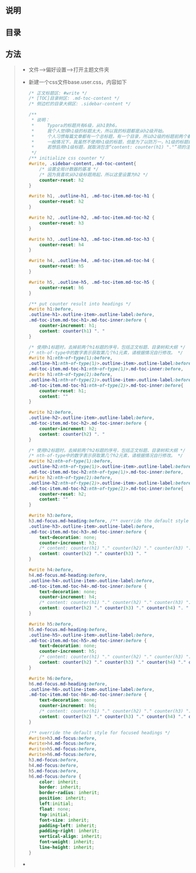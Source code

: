## 说明

## 目录

## 方法

> - 文件-->偏好设置-->打开主题文件夹
>
> - 新建一个css文件base.user.css，内容如下
>
>   ```css
>   /* 正文标题区: #write */
>   /* [TOC]目录树区: .md-toc-content */
>   /* 侧边栏的目录大纲区: .sidebar-content */
>   
>   /** 
>    * 说明：
>    *     Typora的标题共有6级，从h1到h6。
>    *     我个人觉得h1级的标题太大，所以我的标题都是从h2级开始。
>    *     个人习惯每篇文章都有一个总标题，有一个目录，所以h2级的标题前两个都不会计数。
>    *     一般情况下，我虽然不使用h1级的标题，但是为了以防万一，h1级的标题前两个也都不会计数。
>    *     若想启用h1级标题，就取消包含“content: counter(h1) "."”项的注释，然后将包含“content: counter(h2) "."”的项注释掉即可。
>    */ 
>   /** initialize css counter */
>   #write, .sidebar-content,.md-toc-content{
>   	/* 设置全局计数器的基准 */
>   	/* 因为我喜欢从h2级标题用起，所以这里设置为h2 */
>       counter-reset: h2
>   }
>   
>   #write h1, .outline-h1, .md-toc-item.md-toc-h1 {
>       counter-reset: h2
>   }
>   
>   #write h2, .outline-h2, .md-toc-item.md-toc-h2 {
>       counter-reset: h3
>   }
>   
>   #write h3, .outline-h3, .md-toc-item.md-toc-h3 {
>       counter-reset: h4
>   }
>   
>   #write h4, .outline-h4, .md-toc-item.md-toc-h4 {
>       counter-reset: h5
>   }
>   
>   #write h5, .outline-h5, .md-toc-item.md-toc-h5 {
>       counter-reset: h6
>   }
>   
>   /** put counter result into headings */
>   #write h1:before,
>   .outline-h1>.outline-item>.outline-label:before,
>   .md-toc-item.md-toc-h1>.md-toc-inner:before {
>       counter-increment: h1;
>       content: counter(h1) ". "
>   }
>   
>   /* 使用h1标题时，去掉前两个h1标题的序号，包括正文标题、目录树和大纲 */
>   /* nth-of-type中的数字表示获取第几个h1元素，请根据情况自行修改。 */
>   #write h1:nth-of-type(1):before,
>   .outline-h1:nth-of-type(1)>.outline-item>.outline-label:before,
>   .md-toc-item.md-toc-h1:nth-of-type(1)>.md-toc-inner:before,
>   #write h1:nth-of-type(2):before,
>   .outline-h1:nth-of-type(2)>.outline-item>.outline-label:before,
>   .md-toc-item.md-toc-h1:nth-of-type(2)>.md-toc-inner:before{
>   	counter-reset: h1;
>   	content: ""
>   }
>   
>   #write h2:before,
>   .outline-h2>.outline-item>.outline-label:before,
>   .md-toc-item.md-toc-h2>.md-toc-inner:before {
>       counter-increment: h2;
>       content: counter(h2) ". "
>   }
>   
>   /* 使用h2标题时，去掉前两个h2标题的序号，包括正文标题、目录树和大纲 */
>   /* nth-of-type中的数字表示获取第几个h2元素，请根据情况自行修改。 */
>   #write h2:nth-of-type(1):before,
>   .outline-h2:nth-of-type(1)>.outline-item>.outline-label:before,
>   .md-toc-item.md-toc-h2:nth-of-type(1)>.md-toc-inner:before,
>   #write h2:nth-of-type(2):before,
>   .outline-h2:nth-of-type(2)>.outline-item>.outline-label:before,
>   .md-toc-item.md-toc-h2:nth-of-type(2)>.md-toc-inner:before{
>   	counter-reset: h2;
>   	content: ""
>   }
>   
>   #write h3:before,
>   h3.md-focus.md-heading:before, /** override the default style for focused headings */
>   .outline-h3>.outline-item>.outline-label:before,
>   .md-toc-item.md-toc-h3>.md-toc-inner:before {
>   	text-decoration: none;
>       counter-increment: h3;
>       /* content: counter(h1) "." counter(h2) "." counter(h3) ". " */
>       content: counter(h2) "." counter(h3) ". "
>   }
>   
>   #write h4:before,
>   h4.md-focus.md-heading:before,
>   .outline-h4>.outline-item>.outline-label:before,
>   .md-toc-item.md-toc-h4>.md-toc-inner:before {
>   	text-decoration: none;
>       counter-increment: h4;
>       /* content: counter(h1) "." counter(h2) "." counter(h3) "." counter(h4) ". " */
>       content: counter(h2) "." counter(h3) "." counter(h4) ". "
>   }
>   
>   #write h5:before,
>   h5.md-focus.md-heading:before,
>   .outline-h5>.outline-item>.outline-label:before,
>   .md-toc-item.md-toc-h5>.md-toc-inner:before {
>   	text-decoration: none;
>       counter-increment: h5;
>       /* content: counter(h1) "." counter(h2) "." counter(h3) "." counter(h4) "." counter(h5) ". " */
>       content: counter(h2) "." counter(h3) "." counter(h4) "." counter(h5) ". "
>   }
>   
>   #write h6:before,
>   h6.md-focus.md-heading:before,
>   .outline-h6>.outline-item>.outline-label:before,
>   .md-toc-item.md-toc-h6>.md-toc-inner:before {
>   	text-decoration: none;
>       counter-increment: h6;
>       /* content: counter(h1) "." counter(h2) "." counter(h3) "." counter(h4) "." counter(h5) "." counter(h6) ". " */
>       content: counter(h2) "." counter(h3) "." counter(h4) "." counter(h5) "." counter(h6) ". "
>   }
>   
>   /** override the default style for focused headings */
>   #write>h3.md-focus:before,
>   #write>h4.md-focus:before,
>   #write>h5.md-focus:before,
>   #write>h6.md-focus:before,
>   h3.md-focus:before,
>   h4.md-focus:before,
>   h5.md-focus:before,
>   h6.md-focus:before {
>       color: inherit;
>       border: inherit;
>       border-radius: inherit;
>       position: inherit;
>       left:initial;
>       float: none;
>       top:initial;
>       font-size: inherit;
>       padding-left: inherit;
>       padding-right: inherit;
>       vertical-align: inherit;
>       font-weight: inherit;
>       line-height: inherit;
>   }
>   ```
>
> - 